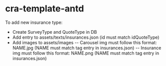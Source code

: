 # cra-template-antd
To add new insurance type:
- Create SurveyType and QuoteType in DB
- Add entry to assets/texts/insurances.json (id must match idQuoteType)
- Add images to assets/images 
-- Carousel img must follow this format: NAME.jpg (NAME must match tag entry in insurances.json)
-- Insurance img must follow this format: NAME.png (NAME must match tag entry in insurances.json)
